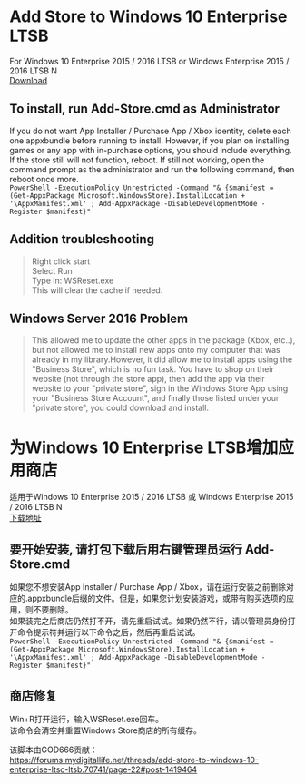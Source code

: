 # Add Store to Windows 10 Enterprise LTSB  
For Windows 10 Enterprise 2015 / 2016 LTSB or Windows Enterprise 2015 / 2016 LTSB N  
[Download](https://github.com/lixuy/LTSB-Add-MicrosoftStore/archive/2016.zip)  
## To install, run Add-Store.cmd as Administrator  
If you do not want App Installer / Purchase App / Xbox identity, delete each one appxbundle before running to install. However, if you plan on installing games or any app with in-purchase options, you should include everything.  
If the store still will not function, reboot. If still not working, open the command prompt as the administrator and run the following command, then reboot once more.  
```PowerShell -ExecutionPolicy Unrestricted -Command "& {$manifest = (Get-AppxPackage Microsoft.WindowsStore).InstallLocation + '\AppxManifest.xml' ; Add-AppxPackage -DisableDevelopmentMode -Register $manifest}"```    
## Addition troubleshooting    
>Right click start  
Select Run  
Type in: WSReset.exe  
This will clear the cache if needed.  
## Windows Server 2016 Problem  
>This allowed me to update the other apps in the package (Xbox, etc..), but not allowed me to install new apps onto my computer that was already in my library.However, it did allow me to install apps using the "Business Store", which is no fun task. You have to shop on their website (not through the store app), then add the app via their website to your "private store", sign in the Windows Store App using your "Business Store Account", and finally those listed under your "private store", you could download and install.
  
# 为Windows 10 Enterprise LTSB增加应用商店  
适用于Windows 10 Enterprise 2015 / 2016 LTSB 或 Windows Enterprise 2015 / 2016 LTSB N  
[下载地址](https://github.com/lixuy/LTSB-Add-MicrosoftStore/archive/2016.zip)  
## 要开始安装, 请打包下载后用右键管理员运行 Add-Store.cmd   
如果您不想安装App Installer / Purchase App / Xbox，请在运行安装之前删除对应的.appxbundle后缀的文件。但是，如果您计划安装游戏，或带有购买选项的应用，则不要删除。   
如果装完之后商店仍然打不开，请先重启试试。如果仍然不行，请以管理员身份打开命令提示符并运行以下命令之后，然后再重启试试。  
```PowerShell -ExecutionPolicy Unrestricted -Command "& {$manifest = (Get-AppxPackage Microsoft.WindowsStore).InstallLocation + '\AppxManifest.xml' ; Add-AppxPackage -DisableDevelopmentMode -Register $manifest}"```    
## 商店修复    
Win+R打开运行，输入WSReset.exe回车。    
该命令会清空并重置Windows Store商店的所有缓存。    
  
该脚本由GOD666贡献：    
https://forums.mydigitallife.net/threads/add-store-to-windows-10-enterprise-ltsc-ltsb.70741/page-22#post-1419464
